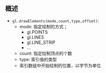 ## 概述

* `gl.drawElements(mode,count,type,offset)`: 
  - mode: 指定绘制的方式；
    - gl.POINTS
    - gl.LINES
    - gl.LINE_STRIP
    - ...
  - count: 指定绘制顶点的个数
  - type: 索引值的类型
  - 索引数组中开始绘制的位置，以字节为单位